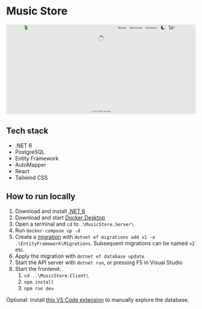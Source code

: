 # Music Store

![demo](./demo.gif)


## Tech stack

* .NET 6
* PostgreSQL
* Entity Framework
* AutoMapper
* React
* Tailwind CSS


## How to run locally

1. Download and install [.NET 6](https://dotnet.microsoft.com/en-us/download)
2. Download and start [Docker Desktop](https://www.docker.com/products/docker-desktop/)
3. Open a terminal and `cd` to `.\MusicStore.Server\`
4. Run `docker-compose up -d`
5. Create a [migration](https://learn.microsoft.com/en-us/ef/core/managing-schemas/migrations) with `dotnet ef migrations add v1 -o .\EntityFramework\Migrations`. Subsequent migrations can be named `v2` etc.
6. Apply the migration with `dotnet ef database update`
7. Start the API server with `dotnet run`, or pressing F5 in Visual Studio
8. Start the frontend:
    1. `cd ..\MusicStore.Client\`
    1. `npm install`
    2. `npm run dev`

Optional: Install [this VS Code extension](https://marketplace.visualstudio.com/items?itemName=ckolkman.vscode-postgres) to manually explore the database.
